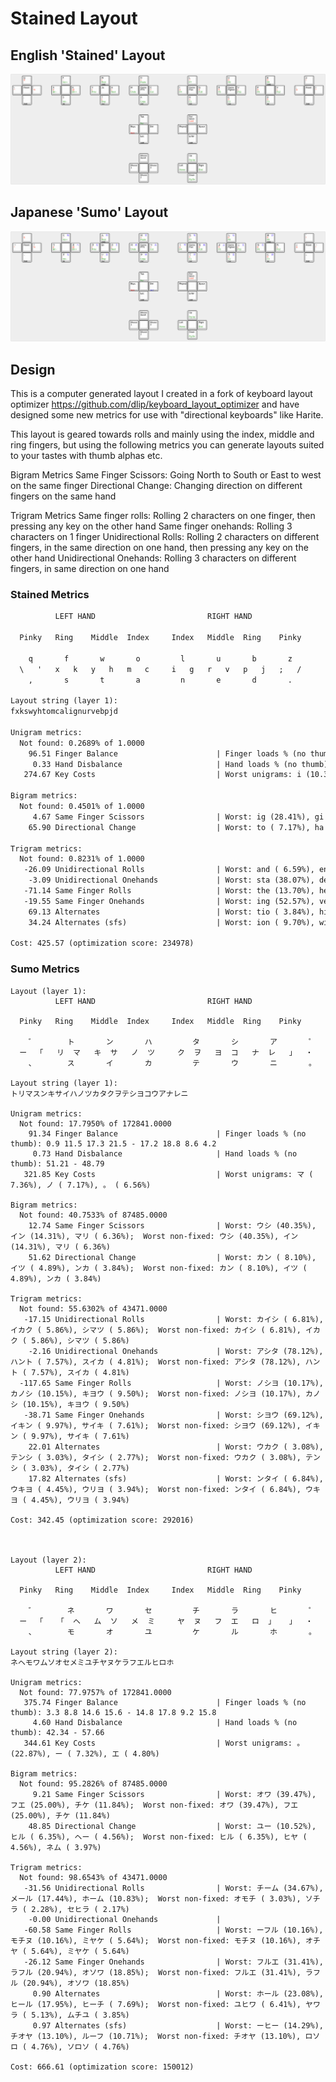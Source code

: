 # Stained Layout

## English 'Stained' Layout

![Keyboard Layout](./keyboard-layout.png)

## Japanese 'Sumo' Layout

![Keyboard Layout Ja](./keyboard-layout-ja.png)

## Design

This is a computer generated layout I created in a fork of keyboard layout optimizer <https://github.com/dlip/keyboard_layout_optimizer> and have designed some new metrics for use with "directional keyboards" like Harite.

This layout is geared towards rolls and mainly using the index, middle and ring fingers, but using the following metrics you can generate layouts suited to your tastes with thumb alphas etc.

Bigram Metrics
Same Finger Scissors: Going North to South or East to west on the same finger
Directional Change: Changing direction on different fingers on the same hand

Trigram Metrics
Same finger rolls: Rolling 2 characters on one finger, then pressing any key on the other hand
Same finger onehands: Rolling 3 characters on 1 finger
Unidirectional Rolls: Rolling 2 characters on different fingers, in the same direction on one hand, then pressing any key on the other hand
Unidirectional Onehands: Rolling 3 characters on different fingers, in same direction on one hand

### Stained Metrics

```txt
          LEFT HAND                         RIGHT HAND

  Pinky   Ring    Middle  Index     Index   Middle  Ring    Pinky

    q       f       w       o         l       u       b       z
  \   '   x   k   y   h   m   c     i   g   r   v   p   j   ;   /
    ,       s       t       a         n       e       d       .

Layout string (layer 1):
fxkswyhtomcalignurvebpjd

Unigram metrics:
  Not found: 0.2689% of 1.0000
    96.51 Finger Balance                      | Finger loads % (no thumb): 1.6 9.5 17.3 21.0 - 20.0 21.7 7.4 1.4
     0.33 Hand Disbalance                     | Hand loads % (no thumb): 49.45 - 50.55
   274.67 Key Costs                           | Worst unigrams: i (10.33%), r ( 8.78%), s ( 6.99%)

Bigram metrics:
  Not found: 0.4501% of 1.0000
     4.67 Same Finger Scissors                | Worst: ig (28.41%), gi (15.29%), ue (13.71%);  Worst non-fixed: ig (28.41%), gi (15.29%), ue (13.71%)
    65.90 Directional Change                  | Worst: to ( 7.17%), ha ( 5.86%), le ( 5.17%);  Worst non-fixed: to ( 7.17%), ha ( 5.86%), le ( 5.17%)

Trigram metrics:
  Not found: 0.8231% of 1.0000
   -26.09 Unidirectional Rolls                | Worst: and ( 6.59%), ent ( 4.58%), for ( 4.42%);  Worst non-fixed: and ( 6.59%), ent ( 4.58%), for ( 4.42%)
    -3.09 Unidirectional Onehands             | Worst: sta (38.07%), den (15.36%), pri (13.72%);  Worst non-fixed: sta (38.07%), den (15.36%), pri (13.72%)
   -71.14 Same Finger Rolls                   | Worst: the (13.70%), her ( 2.38%), ter ( 2.14%);  Worst non-fixed: the (13.70%), her ( 2.38%), ter ( 2.14%)
   -19.55 Same Finger Onehands                | Worst: ing (52.57%), ver (13.64%), com (10.03%);  Worst non-fixed: ing (52.57%), ver (13.64%), com (10.03%)
    69.13 Alternates                          | Worst: tio ( 3.84%), his ( 2.38%), out ( 1.79%);  Worst non-fixed: tio ( 3.84%), his ( 2.38%), out ( 1.79%)
    34.24 Alternates (sfs)                    | Worst: ion ( 9.70%), wit ( 4.83%), ear ( 3.45%);  Worst non-fixed: ion ( 9.70%), wit ( 4.83%), ear ( 3.45%)

Cost: 425.57 (optimization score: 234978)
```

### Sumo Metrics

```
Layout (layer 1):
          LEFT HAND                         RIGHT HAND

  Pinky   Ring    Middle  Index     Index   Middle  Ring    Pinky

    ゛       ト       ン       ハ         タ       シ       ア       ゜
  ー  「   リ  マ   キ  サ   ノ  ツ     ク  ヲ   ヨ  コ   ナ  レ   」  ・
    、       ス       イ       カ         テ       ウ       ニ       。

Layout string (layer 1):
トリマスンキサイハノツカタクヲテシヨコウアナレニ

Unigram metrics:
  Not found: 17.7950% of 172841.0000
    91.34 Finger Balance                      | Finger loads % (no thumb): 0.9 11.5 17.3 21.5 - 17.2 18.8 8.6 4.2
     0.73 Hand Disbalance                     | Hand loads % (no thumb): 51.21 - 48.79
   321.85 Key Costs                           | Worst unigrams: マ ( 7.36%), ノ ( 7.17%), 。 ( 6.56%)

Bigram metrics:
  Not found: 40.7533% of 87485.0000
    12.74 Same Finger Scissors                | Worst: ウシ (40.35%), イン (14.31%), マリ ( 6.36%);  Worst non-fixed: ウシ (40.35%), イン (14.31%), マリ ( 6.36%)
    51.62 Directional Change                  | Worst: カン ( 8.10%), イツ ( 4.89%), ンカ ( 3.84%);  Worst non-fixed: カン ( 8.10%), イツ ( 4.89%), ンカ ( 3.84%)

Trigram metrics:
  Not found: 55.6302% of 43471.0000
   -17.15 Unidirectional Rolls                | Worst: カイシ ( 6.81%), イカク ( 5.86%), シマツ ( 5.86%);  Worst non-fixed: カイシ ( 6.81%), イカク ( 5.86%), シマツ ( 5.86%)
    -2.16 Unidirectional Onehands             | Worst: アシタ (78.12%), ハント ( 7.57%), スイカ ( 4.81%);  Worst non-fixed: アシタ (78.12%), ハント ( 7.57%), スイカ ( 4.81%)
  -117.65 Same Finger Rolls                   | Worst: ノシヨ (10.17%), カノシ (10.15%), キヨウ ( 9.50%);  Worst non-fixed: ノシヨ (10.17%), カノシ (10.15%), キヨウ ( 9.50%)
   -38.71 Same Finger Onehands                | Worst: シヨウ (69.12%), イキン ( 9.97%), サイキ ( 7.61%);  Worst non-fixed: シヨウ (69.12%), イキン ( 9.97%), サイキ ( 7.61%)
    22.01 Alternates                          | Worst: ウカク ( 3.08%), テンシ ( 3.03%), タイシ ( 2.77%);  Worst non-fixed: ウカク ( 3.08%), テンシ ( 3.03%), タイシ ( 2.77%)
    17.82 Alternates (sfs)                    | Worst: ンタイ ( 6.84%), ウキヨ ( 4.45%), ウリヨ ( 3.94%);  Worst non-fixed: ンタイ ( 6.84%), ウキヨ ( 4.45%), ウリヨ ( 3.94%)

Cost: 342.45 (optimization score: 292016)



Layout (layer 2):
          LEFT HAND                         RIGHT HAND

  Pinky   Ring    Middle  Index     Index   Middle  Ring    Pinky

    ゛       ネ       ワ       セ         チ       ラ       ヒ       ゜
  ー  「   「  ヘ   ム  ソ   メ  ミ     ヤ  ヌ   フ  エ   ロ  」   」  ・
    、       モ       オ       ユ         ケ       ル       ホ       。

Layout string (layer 2):
ネヘモワムソオセメミユチヤヌケラフエルヒロホ

Unigram metrics:
  Not found: 77.9757% of 172841.0000
   375.74 Finger Balance                      | Finger loads % (no thumb): 3.3 8.8 14.6 15.6 - 14.8 17.8 9.2 15.8
     4.60 Hand Disbalance                     | Hand loads % (no thumb): 42.34 - 57.66
   344.61 Key Costs                           | Worst unigrams: 。 (22.87%), ー ( 7.32%), エ ( 4.80%)

Bigram metrics:
  Not found: 95.2826% of 87485.0000
     9.21 Same Finger Scissors                | Worst: オワ (39.47%), フエ (25.00%), チケ (11.84%);  Worst non-fixed: オワ (39.47%), フエ (25.00%), チケ (11.84%)
    48.85 Directional Change                  | Worst: ユー (10.52%), ヒル ( 6.35%), ヘー ( 4.56%);  Worst non-fixed: ヒル ( 6.35%), ヒヤ ( 4.56%), ネム ( 3.97%)

Trigram metrics:
  Not found: 98.6543% of 43471.0000
   -31.56 Unidirectional Rolls                | Worst: チーム (34.67%), メール (17.44%), ホーム (10.83%);  Worst non-fixed: オモチ ( 3.03%), ソチラ ( 2.28%), セヒラ ( 2.17%)
    -0.00 Unidirectional Onehands             |
   -60.58 Same Finger Rolls                   | Worst: ーフル (10.16%), モチヌ (10.16%), ミヤケ ( 5.64%);  Worst non-fixed: モチヌ (10.16%), オチヤ ( 5.64%), ミヤケ ( 5.64%)
   -26.12 Same Finger Onehands                | Worst: フルエ (31.41%), ラフル (20.94%), オソワ (18.85%);  Worst non-fixed: フルエ (31.41%), ラフル (20.94%), オソワ (18.85%)
     0.90 Alternates                          | Worst: ホール (23.08%), ヒール (17.95%), ヒーチ ( 7.69%);  Worst non-fixed: ユヒワ ( 6.41%), ヤワラ ( 5.13%), ムチユ ( 3.85%)
     0.97 Alternates (sfs)                    | Worst: ーヒー (14.29%), チオヤ (13.10%), ルーフ (10.71%);  Worst non-fixed: チオヤ (13.10%), ロソロ ( 4.76%), ソロソ ( 4.76%)

Cost: 666.61 (optimization score: 150012)
```
